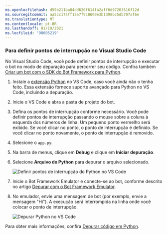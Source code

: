 ```yaml
---
ms.openlocfilehash: d59b211ba84dd626f614fa2aff0d97203516f12d
ms.sourcegitcommit: aa5cc175ff15e7f9c8669e3b1398bc5db707af6e
ms.translationtype: MT
ms.contentlocale: pt-BR
ms.lasthandoff: 01/19/2021
ms.locfileid: "98605219"
---
```

### <a name="to-set-breakpoints-in-visual-studio-code"></a>Para definir pontos de interrupção no Visual Studio Code

No Visual Studio Code, você pode definir pontos de interrupção e executar o bot no modo de depuração para percorrer seu código. Confira também [Criar um bot com o SDK do Bot Framework para Python](~/python/bot-builder-python-quickstart.md).

1. Instale a [extensão Python](https://aka.ms/vscode-python-extension) no VS Code, caso você ainda não o tenha feito. Essa extensão fornece suporte avançado para Python no VS Code, incluindo a depuração.
1. Inicie o VS Code e abra a pasta de projeto do bot.
1. Defina os pontos de interrupção conforme necessário. Você pode definir pontos de interrupção passando o mouse sobre a coluna à esquerda dos números de linha. Um pequeno ponto vermelho será exibido. Se você clicar no ponto, o ponto de interrupção é definido. Se você clicar no ponto novamente, o ponto de interrupção é removido.
1. Selecione o `app.py`.
1. Na barra de menus, clique em **Debug** e clique em **Iniciar depuração**.
1. Selecione **Arquivo do Python** para depurar o arquivo selecionado.

   ![Definir pontos de interrupção do Python no VS Code](~/media/bot-service-debug-bot/bot-debug-python-breakpoints.png)

1. Inicie o Bot Framework Emulator e conecte-se ao bot, conforme descrito no artigo [Depurar com o Bot Framework Emulator](https://docs.microsoft.com/azure/bot-service/bot-service-debug-emulator).
1. No emulador, envie uma mensagem de bot (por exemplo, envie a mensagem "Hi"). A execução será interrompida na linha onde você colocar o ponto de interrupção.

   ![Depurar Python no VS Code](~/media/bot-service-debug-bot/bot-debug-python-breakpoint-caught.png)

Para obter mais informações, confira [Depurar código em Python](/visualstudio/python/debugging-python-in-visual-studio).

